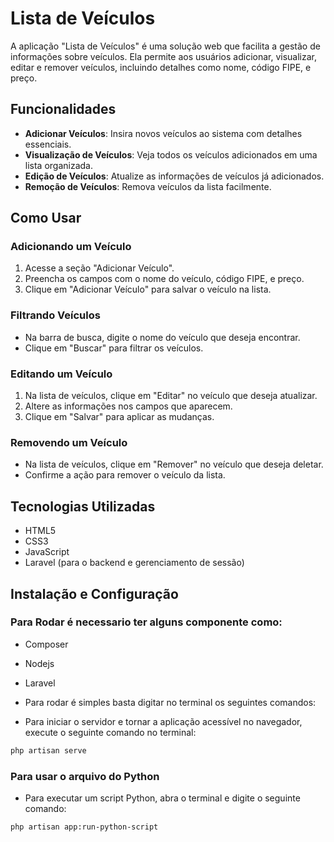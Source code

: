 # Lista de Veículos

A aplicação "Lista de Veículos" é uma solução web que facilita a gestão de informações sobre veículos. Ela permite aos usuários adicionar, visualizar, editar e remover veículos, incluindo detalhes como nome, código FIPE, e preço.

## Funcionalidades

- **Adicionar Veículos**: Insira novos veículos ao sistema com detalhes essenciais.
- **Visualização de Veículos**: Veja todos os veículos adicionados em uma lista organizada.
- **Edição de Veículos**: Atualize as informações de veículos já adicionados.
- **Remoção de Veículos**: Remova veículos da lista facilmente.

## Como Usar

### Adicionando um Veículo

1. Acesse a seção "Adicionar Veículo".
2. Preencha os campos com o nome do veículo, código FIPE, e preço.
3. Clique em "Adicionar Veículo" para salvar o veículo na lista.

### Filtrando Veículos

- Na barra de busca, digite o nome do veículo que deseja encontrar.
- Clique em "Buscar" para filtrar os veículos.

### Editando um Veículo

1. Na lista de veículos, clique em "Editar" no veículo que deseja atualizar.
2. Altere as informações nos campos que aparecem.
3. Clique em "Salvar" para aplicar as mudanças.

### Removendo um Veículo

- Na lista de veículos, clique em "Remover" no veículo que deseja deletar.
- Confirme a ação para remover o veículo da lista.

## Tecnologias Utilizadas

- HTML5
- CSS3
- JavaScript 
- Laravel (para o backend e gerenciamento de sessão)

## Instalação e Configuração

### Para Rodar é necessario ter alguns componente como:

- Composer
- Nodejs
- Laravel 
- Para rodar é simples basta digitar no terminal os seguintes comandos:

- Para iniciar o servidor e tornar a aplicação acessível no navegador, execute o seguinte comando no terminal:

```bash
php artisan serve

```
### Para usar o arquivo do Python

- Para executar um script Python, abra o terminal e digite o seguinte comando:

```
php artisan app:run-python-script

```
